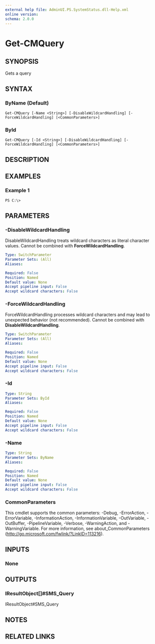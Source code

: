```yaml
---
external help file: AdminUI.PS.SystemStatus.dll-Help.xml
online version: 
schema: 2.0.0
---
```


# Get-CMQuery

## SYNOPSIS
Gets a query

## SYNTAX

### ByName (Default)
```
Get-CMQuery [-Name <String>] [-DisableWildcardHandling] [-ForceWildcardHandling] [<CommonParameters>]
```

### ById
```
Get-CMQuery [-Id <String>] [-DisableWildcardHandling] [-ForceWildcardHandling] [<CommonParameters>]
```

## DESCRIPTION
 

## EXAMPLES

### Example 1
```
PS C:\>  
```

 

## PARAMETERS

### -DisableWildcardHandling
DisableWildcardHandling treats wildcard characters as literal character values. Cannot be combined with **ForceWildcardHandling**.

```yaml
Type: SwitchParameter
Parameter Sets: (All)
Aliases: 

Required: False
Position: Named
Default value: None
Accept pipeline input: False
Accept wildcard characters: False
```

### -ForceWildcardHandling
ForceWildcardHandling processes wildcard characters and may lead to unexpected behavior (not recommended). Cannot be combined with **DisableWildcardHandling**.

```yaml
Type: SwitchParameter
Parameter Sets: (All)
Aliases: 

Required: False
Position: Named
Default value: None
Accept pipeline input: False
Accept wildcard characters: False
```

### -Id
 

```yaml
Type: String
Parameter Sets: ById
Aliases: 

Required: False
Position: Named
Default value: None
Accept pipeline input: False
Accept wildcard characters: False
```

### -Name
 

```yaml
Type: String
Parameter Sets: ByName
Aliases: 

Required: False
Position: Named
Default value: None
Accept pipeline input: False
Accept wildcard characters: False
```

### CommonParameters
This cmdlet supports the common parameters: -Debug, -ErrorAction, -ErrorVariable, -InformationAction, -InformationVariable, -OutVariable, -OutBuffer, -PipelineVariable, -Verbose, -WarningAction, and -WarningVariable. For more information, see about_CommonParameters (http://go.microsoft.com/fwlink/?LinkID=113216).

## INPUTS

### None

## OUTPUTS

### IResultObject[]#SMS_Query
IResultObject#SMS_Query

## NOTES

## RELATED LINKS

